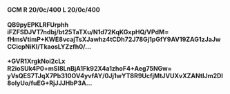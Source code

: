#### GCM R 20/0c/400 L 20/0c/400
**QB9pyEPKLRFUrphh**<br/>**iFZFSDJVT7ndbj/bt25TaTXu/N1d72KqKGxpHQ/VPdM=**<br/>**fHmsVtimP+KWE8vcajTsXJawhz4tCDh72J78Gj1pGfY9AV19ZAG1zJaJwCCicpNiKl/TkaosLYZzfh0/...**<br/><br/>
**+GVR1XrgkNoi2cLx**<br/>**R2ioSUk4P0+mSI8LnBjA1Fk92X4a1zhoF4+Aeg75NGw=**<br/>**yVsQES7TJqX7Pb310OV4yvfAY/0Jj1wYT8R9UcfjMtJVUXvXZANtIJm2Dl8oIyUo/fuEG+RjJJJHbP3A...**